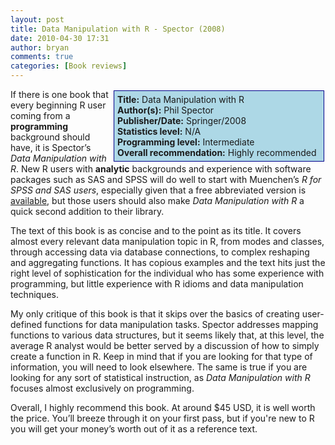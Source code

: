 ```yaml
---
layout: post
title: Data Manipulation with R - Spector (2008)
date: 2010-04-30 17:31
author: bryan
comments: true
categories: [Book reviews]
---
```



<div style="float:right; background-color: lightblue; border: 1px solid darkblue; padding:5px; margin: 2px; width: 325px;"><strong>Title:</strong> Data Manipulation with R<br /><strong>Author(s):</strong> Phil Spector<br /><strong>Publisher/Date:</strong> Springer/2008<br /><strong>Statistics level:</strong> N/A <br /><strong>Programming level:</strong> Intermediate <br /><strong>Overall recommendation:</strong>  Highly recommended</div> If there is one book that every beginning R user coming from a <strong>programming</strong> background should have, it is Spector’s <em>Data Manipulation with R</em>.  New R users with <strong>analytic</strong> backgrounds and experience with software packages such as SAS and SPSS will do well to start with Muenchen’s <em>R for SPSS and SAS users</em>, especially given that a free abbreviated version is <a href = "http://rforsasandspssusers.com/" title = "http://rforsasandspssusers.com/" alt = "http://rforsasandspssusers.com/">available</a>, but those users should also make <em>Data Manipulation with R</em> a quick second addition to their library.

The text of this book is as concise and to the point as its title. It covers almost every relevant data manipulation topic in R, from modes and classes, through accessing data via database connections, to complex reshaping and aggregating functions. It has copious examples and the text hits just the right level of sophistication for the individual who has some experience with programming, but little experience with R idioms and data manipulation techniques.

My only critique of this book is that it skips over the basics of creating user-defined functions for data manipulation tasks. Spector addresses mapping functions to various data structures, but it seems likely that, at this level, the average R analyst would be better served by a discussion of how to simply create a function in R. Keep in mind that if you are looking for that type of information, you will need to look elsewhere. The same is true if you are looking for any sort of statistical instruction, as <em>Data Manipulation with R</em> focuses almost exclusively on programming.

Overall, I highly recommend this book. At around $45 USD, it is well worth the price. You’ll breeze through it on your first pass, but if you're new to R you will get your money’s worth out of it as a reference text.



<br />
